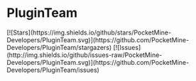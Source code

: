<h1>PluginTeam</h1>
[![Stars](https://img.shields.io/github/stars/PocketMine-Developers/PluginTeam.svg)](https://github.com/PocketMine-Developers/PluginTeam/stargazers)      [![Issues](http://img.shields.io/github/issues-raw/PocketMine-Developers/PluginTeam.svg)](https://github.com/PocketMine-Developers/PluginTeam/issues)
